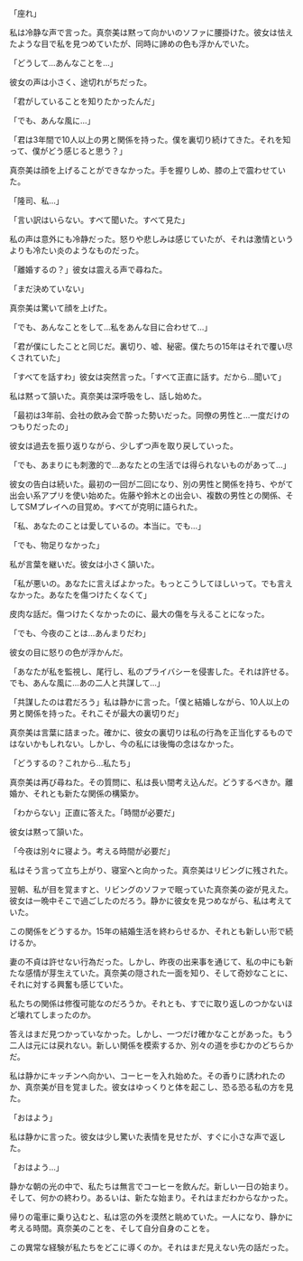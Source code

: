 「座れ」

私は冷静な声で言った。真奈美は黙って向かいのソファに腰掛けた。彼女は怯えたような目で私を見つめていたが、同時に諦めの色も浮かんでいた。

「どうして…あんなことを…」

彼女の声は小さく、途切れがちだった。

「君がしていることを知りたかったんだ」

「でも、あんな風に…」

「君は3年間で10人以上の男と関係を持った。僕を裏切り続けてきた。それを知って、僕がどう感じると思う？」

真奈美は顔を上げることができなかった。手を握りしめ、膝の上で震わせていた。

「隆司、私…」

「言い訳はいらない。すべて聞いた。すべて見た」

私の声は意外にも冷静だった。怒りや悲しみは感じていたが、それは激情というよりも冷たい炎のようなものだった。

「離婚するの？」彼女は震える声で尋ねた。

「まだ決めていない」

真奈美は驚いて顔を上げた。

「でも、あんなことをして…私をあんな目に合わせて…」

「君が僕にしたことと同じだ。裏切り、嘘、秘密。僕たちの15年はそれで覆い尽くされていた」

「すべてを話すわ」彼女は突然言った。「すべて正直に話す。だから…聞いて」

私は黙って頷いた。真奈美は深呼吸をし、話し始めた。

「最初は3年前、会社の飲み会で酔った勢いだった。同僚の男性と…一度だけのつもりだったの」

彼女は過去を振り返りながら、少しずつ声を取り戻していった。

「でも、あまりにも刺激的で…あなたとの生活では得られないものがあって…」

彼女の告白は続いた。最初の一回が二回になり、別の男性と関係を持ち、やがて出会い系アプリを使い始めた。佐藤や鈴木との出会い、複数の男性との関係、そしてSMプレイへの目覚め。すべてが克明に語られた。

「私、あなたのことは愛しているの。本当に。でも…」

「でも、物足りなかった」

私が言葉を継いだ。彼女は小さく頷いた。

「私が悪いの。あなたに言えばよかった。もっとこうしてほしいって。でも言えなかった。あなたを傷つけたくなくて」

皮肉な話だ。傷つけたくなかったのに、最大の傷を与えることになった。

「でも、今夜のことは…あんまりだわ」

彼女の目に怒りの色が浮かんだ。

「あなたが私を監視し、尾行し、私のプライバシーを侵害した。それは許せる。でも、あんな風に…あの二人と共謀して…」

「共謀したのは君だろう」私は静かに言った。「僕と結婚しながら、10人以上の男と関係を持った。それこそが最大の裏切りだ」

真奈美は言葉に詰まった。確かに、彼女の裏切りは私の行為を正当化するものではないかもしれない。しかし、今の私には後悔の念はなかった。

「どうするの？これから…私たち」

真奈美は再び尋ねた。その質問に、私は長い間考え込んだ。どうするべきか。離婚か、それとも新たな関係の構築か。

「わからない」正直に答えた。「時間が必要だ」

彼女は黙って頷いた。

「今夜は別々に寝よう。考える時間が必要だ」

私はそう言って立ち上がり、寝室へと向かった。真奈美はリビングに残された。

翌朝、私が目を覚ますと、リビングのソファで眠っていた真奈美の姿が見えた。彼女は一晩中そこで過ごしたのだろう。静かに彼女を見つめながら、私は考えていた。

この関係をどうするか。15年の結婚生活を終わらせるか、それとも新しい形で続けるか。

妻の不貞は許せない行為だった。しかし、昨夜の出来事を通じて、私の中にも新たな感情が芽生えていた。真奈美の隠された一面を知り、そして奇妙なことに、それに対する興奮も感じていた。

私たちの関係は修復可能なのだろうか。それとも、すでに取り返しのつかないほど壊れてしまったのか。

答えはまだ見つかっていなかった。しかし、一つだけ確かなことがあった。もう二人は元には戻れない。新しい関係を模索するか、別々の道を歩むかのどちらかだ。

私は静かにキッチンへ向かい、コーヒーを入れ始めた。その香りに誘われたのか、真奈美が目を覚ました。彼女はゆっくりと体を起こし、恐る恐る私の方を見た。

「おはよう」

私は静かに言った。彼女は少し驚いた表情を見せたが、すぐに小さな声で返した。

「おはよう…」

静かな朝の光の中で、私たちは無言でコーヒーを飲んだ。新しい一日の始まり。そして、何かの終わり。あるいは、新たな始まり。それはまだわからなかった。

帰りの電車に乗り込むと、私は窓の外を漠然と眺めていた。一人になり、静かに考える時間。真奈美のことを、そして自分自身のことを。

この異常な経験が私たちをどこに導くのか。それはまだ見えない先の話だった。